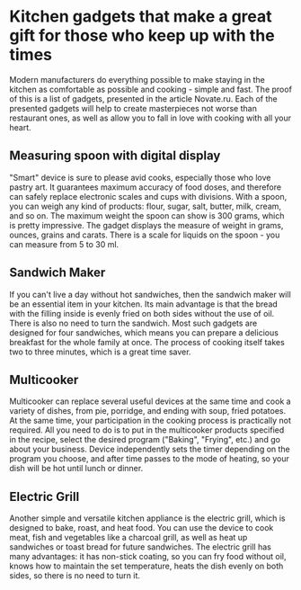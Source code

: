# Kitchen gadgets that make a great gift for those who keep up with the times

Modern manufacturers do everything possible to make staying in the kitchen as comfortable as possible and cooking - simple and fast. The proof of this is a list of gadgets, presented in the article Novate.ru. Each of the presented gadgets will help to create masterpieces not worse than restaurant ones, as well as allow you to fall in love with cooking with all your heart.

 ## Measuring spoon with digital display

"Smart" device is sure to please avid cooks, especially those who love pastry art. It guarantees maximum accuracy of food doses, and therefore can safely replace electronic scales and cups with divisions. With a spoon, you can weigh any kind of products: flour, sugar, salt, butter, milk, cream, and so on. The maximum weight the spoon can show is 300 grams, which is pretty impressive. The gadget displays the measure of weight in grams, ounces, grains and carats. There is a scale for liquids on the spoon - you can measure from 5 to 30 ml.

 ## Sandwich Maker

If you can't live a day without hot sandwiches, then the sandwich maker will be an essential item in your kitchen. Its main advantage is that the bread with the filling inside is evenly fried on both sides without the use of oil. There is also no need to turn the sandwich. Most such gadgets are designed for four sandwiches, which means you can prepare a delicious breakfast for the whole family at once. The process of cooking itself takes two to three minutes, which is a great time saver.

 ## Multicooker

Multicooker can replace several useful devices at the same time and cook a variety of dishes, from pie, porridge, and ending with soup, fried potatoes. At the same time, your participation in the cooking process is practically not required. All you need to do is to put in the multicooker products specified in the recipe, select the desired program ("Baking", "Frying", etc.) and go about your business. Device independently sets the timer depending on the program you choose, and after time passes to the mode of heating, so your dish will be hot until lunch or dinner.

 ## Electric Grill

Another simple and versatile kitchen appliance is the electric grill, which is designed to bake, roast, and heat food. You can use the device to cook meat, fish and vegetables like a charcoal grill, as well as heat up sandwiches or toast bread for future sandwiches. The electric grill has many advantages: it has non-stick coating, so you can fry food without oil, knows how to maintain the set temperature, heats the dish evenly on both sides, so there is no need to turn it.


